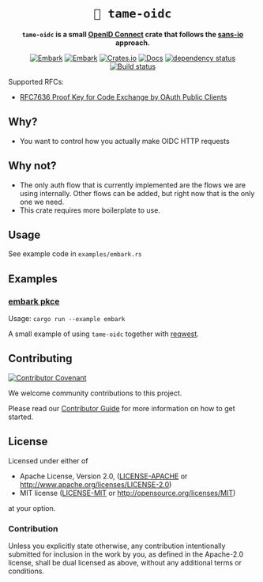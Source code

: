 <div align="center">

# `🧬 tame-oidc`

**`tame-oidc` is a small [OpenID Connect](https://openid.net/connect/) crate that follows the [sans-io](https://sans-io.readthedocs.io/) approach.**

[![Embark](https://img.shields.io/badge/embark-open%20source-blueviolet.svg)](http://embark.games)
[![Embark](https://img.shields.io/badge/discord-ark-%237289da.svg?logo=discord)](https://discord.gg/dAuKfZS)
[![Crates.io](https://img.shields.io/crates/v/tame-oidc.svg)](https://crates.io/crates/tame-oidc)
[![Docs](https://docs.rs/tame-oidc/badge.svg)](https://docs.rs/tame-oidc)
[![dependency status](https://deps.rs/repo/github/EmbarkStudios/tame-oidc/status.svg)](https://deps.rs/repo/github/EmbarkStudios/tame-oidc)
[![Build status](https://github.com/gleam-lang/gleam/workflows/ci/badge.svg?branch=main)](https://github.com/EmbarkStudios/tame-oidc/actions)

</div>

Supported RFCs:

- [RFC7636 Proof Key for Code Exchange by OAuth Public Clients](https://datatracker.ietf.org/doc/html/rfc7636#page-3)

## Why?

- You want to control how you actually make OIDC HTTP requests

## Why not?

- The only auth flow that is currently implemented are the flows we are using internally. Other flows can be added, but right now that is the only one we need.
- This crate requires more boilerplate to use.

## Usage

See example code in `examples/embark.rs`

## Examples

### [embark pkce](examples/embark-pkce)

Usage: `cargo run --example embark`

A small example of using `tame-oidc` together with [reqwest](https://github.com/seanmonstar/reqwest).

## Contributing

[![Contributor Covenant](https://img.shields.io/badge/contributor%20covenant-v1.4-ff69b4.svg)](CODE_OF_CONDUCT.md)

We welcome community contributions to this project.

Please read our [Contributor Guide](CONTRIBUTING.md) for more information on how to get started.

## License

Licensed under either of

- Apache License, Version 2.0, ([LICENSE-APACHE](LICENSE-APACHE) or <http://www.apache.org/licenses/LICENSE-2.0>)
- MIT license ([LICENSE-MIT](LICENSE-MIT) or <http://opensource.org/licenses/MIT>)

at your option.

### Contribution

Unless you explicitly state otherwise, any contribution intentionally
submitted for inclusion in the work by you, as defined in the Apache-2.0
license, shall be dual licensed as above, without any additional terms or
conditions.
